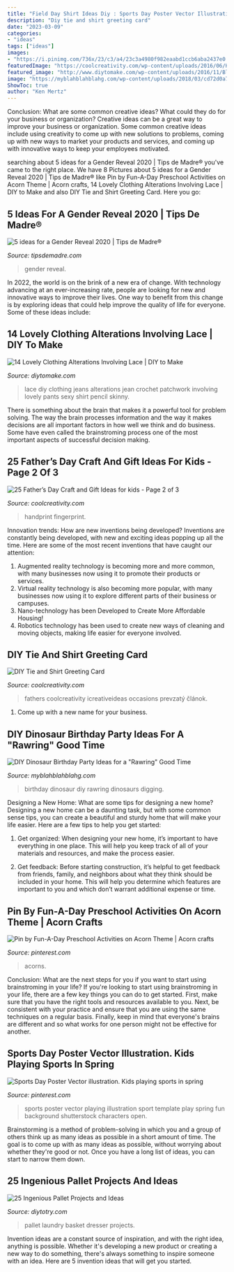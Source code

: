 ```yaml
---
title: "Field Day Shirt Ideas Diy : Sports Day Poster Vector Illustration. Kids Playing Sports In Spring"
description: "Diy tie and shirt greeting card"
date: "2023-03-09"
categories:
- "ideas"
tags: ["ideas"]
images:
- "https://i.pinimg.com/736x/23/c3/a4/23c3a4980f982eaabd1ccb6aba2437e0.jpg"
featuredImage: "https://coolcreativity.com/wp-content/uploads/2016/06/Handprint-Daddy’s-Grilling-Partner-Card.jpg"
featured_image: "http://www.diytomake.com/wp-content/uploads/2016/11/Blue-Patchwork-Lace-Jeans-Pant.jpg"
image: "https://myblahblahblahg.com/wp-content/uploads/2018/03/cd72d0a755c8fee9fb1c4606d6528dc1-768x1024.jpg"
ShowToc: true
author: "Ken Mertz"
---
```



Conclusion: What are some common creative ideas? What could they do for your business or organization?
Creative ideas can be a great way to improve your business or organization. Some common creative ideas include using creativity to come up with new solutions to problems, coming up with new ways to market your products and services, and coming up with innovative ways to keep your employees motivated.

	

		
searching about 5 ideas for a Gender Reveal 2020 | Tips de Madre® you've came to the right place. We have 8 Pictures about 5 ideas for a Gender Reveal 2020 | Tips de Madre® like Pin by Fun-A-Day Preschool Activities on Acorn Theme | Acorn crafts, 14 Lovely Clothing Alterations Involving Lace | DIY to Make and also DIY Tie and Shirt Greeting Card. Here you go:
		
    
## 5 Ideas For A Gender Reveal 2020 | Tips De Madre®

<img loading=lazy src="https://tipsdemadre.com/wp-content/uploads/2020/01/genderreveal.jpg" onerror="this.onerror=null;this.src='https://tse1.mm.bing.net/th?id=OIP.Vdkga-Q3tl5iBvTgWoWBfwHaLZ&amp;pid=15.1';" alt="5 ideas for a Gender Reveal 2020 | Tips de Madre®">

_Source: tipsdemadre.com_

>gender reveal. 

	

In 2022, the world is on the brink of a new era of change. With technology advancing at an ever-increasing rate, people are looking for new and innovative ways to improve their lives. One way to benefit from this change is by exploring ideas that could help improve the quality of life for everyone. Some of these ideas include:

    
## 14 Lovely Clothing Alterations Involving Lace | DIY To Make

<img loading=lazy src="http://www.diytomake.com/wp-content/uploads/2016/11/Blue-Patchwork-Lace-Jeans-Pant.jpg" onerror="this.onerror=null;this.src='https://tse2.mm.bing.net/th?id=OIP.JukutnMov0AO2-xAaHmzOgHaKl&amp;pid=15.1';" alt="14 Lovely Clothing Alterations Involving Lace | DIY to Make">

_Source: diytomake.com_

>lace diy clothing jeans alterations jean crochet patchwork involving lovely pants sexy shirt pencil skinny. 

	

There is something about the brain that makes it a powerful tool for problem solving. The way the brain processes information and the way it makes decisions are all important factors in how well we think and do business. Some have even called the brainstroming process one of the most important aspects of successful decision making.

    
## 25 Father’s Day Craft And Gift Ideas For Kids - Page 2 Of 3

<img loading=lazy src="https://coolcreativity.com/wp-content/uploads/2016/06/Handprint-Daddy’s-Grilling-Partner-Card.jpg" onerror="this.onerror=null;this.src='https://tse1.mm.bing.net/th?id=OIP.m9TqBGrBqjdyoJVF5CgiZgHaLH&amp;pid=15.1';" alt="25 Father’s Day Craft and Gift Ideas for kids - Page 2 of 3">

_Source: coolcreativity.com_

>handprint fingerprint. 

	

Innovation trends: How are new inventions being developed?
Inventions are constantly being developed, with new and exciting ideas popping up all the time. Here are some of the most recent inventions that have caught our attention:
1. Augmented reality technology is becoming more and more common, with many businesses now using it to promote their products or services.
2. Virtual reality technology is also becoming more popular, with many businesses now using it to explore different parts of their business or campuses.
3. Nano-technology has been Developed to Create More Affordable Housing!
4. Robotics technology has been used to create new ways of cleaning and moving objects, making life easier for everyone involved.

    
## DIY Tie And Shirt Greeting Card

<img loading=lazy src="https://coolcreativity.com/wp-content/uploads/2014/09/Dad-card-featured.jpg" onerror="this.onerror=null;this.src='https://tse1.mm.bing.net/th?id=OIP.wlFdr4T5TffG3DrlTE0JygHaHa&amp;pid=15.1';" alt="DIY Tie and Shirt Greeting Card">

_Source: coolcreativity.com_

>fathers coolcreativity icreativeideas occasions prevzatý článok. 

	

1. Come up with a new name for your business.

    
## DIY Dinosaur Birthday Party Ideas For A &quot;Rawring&quot; Good Time

<img loading=lazy src="https://myblahblahblahg.com/wp-content/uploads/2018/03/cd72d0a755c8fee9fb1c4606d6528dc1-768x1024.jpg" onerror="this.onerror=null;this.src='https://tse4.mm.bing.net/th?id=OIP.crXLy1CP_-R2r23C1VKvmQHaJ4&amp;pid=15.1';" alt="DIY Dinosaur Birthday Party Ideas for a &quot;Rawring&quot; Good Time">

_Source: myblahblahblahg.com_

>birthday dinosaur diy rawring dinosaurs digging. 

	

Designing a New Home: What are some tips for designing a new home?
Designing a new home can be a daunting task, but with some common sense tips, you can create a beautiful and sturdy home that will make your life easier. Here are a few tips to help you get started:
1. Get organized: When designing your new home, it’s important to have everything in one place. This will help you keep track of all of your materials and resources, and make the process easier.

2. Get feedback: Before starting construction, it’s helpful to get feedback from friends, family, and neighbors about what they think should be included in your home. This will help you determine which features are important to you and which don’t warrant additional expense or time.


    
## Pin By Fun-A-Day Preschool Activities On Acorn Theme | Acorn Crafts

<img loading=lazy src="https://i.pinimg.com/736x/23/c3/a4/23c3a4980f982eaabd1ccb6aba2437e0.jpg" onerror="this.onerror=null;this.src='https://tse1.mm.bing.net/th?id=OIP.1ANCRVfzpVhOPGmXHG1oPQHaPT&amp;pid=15.1';" alt="Pin by Fun-A-Day Preschool Activities on Acorn Theme | Acorn crafts">

_Source: pinterest.com_

>acorns. 

	

Conclusion: What are the next steps for you if you want to start using brainstroming in your life?
If you're looking to start using brainstroming in your life, there are a few key things you can do to get started. First, make sure that you have the right tools and resources available to you. Next, be consistent with your practice and ensure that you are using the same techniques on a regular basis. Finally, keep in mind that everyone's brains are different and so what works for one person might not be effective for another.

    
## Sports Day Poster Vector Illustration. Kids Playing Sports In Spring

<img loading=lazy src="https://i.pinimg.com/736x/ff/5f/0e/ff5f0eb46753f2b0ee8ffb346ffb37ca.jpg" onerror="this.onerror=null;this.src='https://tse3.mm.bing.net/th?id=OIP.Rz3Z1xS6SsL8wm42DoZ6tQAAAA&amp;pid=15.1';" alt="Sports Day Poster Vector illustration. Kids playing sports in spring">

_Source: pinterest.com_

>sports poster vector playing illustration sport template play spring fun background shutterstock characters open. 

	

Brainstorming is a method of problem-solving in which you and a group of others think up as many ideas as possible in a short amount of time. The goal is to come up with as many ideas as possible, without worrying about whether they're good or not. Once you have a long list of ideas, you can start to narrow them down.

    
## 25 Ingenious Pallet Projects And Ideas

<img loading=lazy src="http://diytotry.com/wp-content/uploads/2015/11/Pallet-Laundry-Basket-Dresser.jpg" onerror="this.onerror=null;this.src='https://tse1.mm.bing.net/th?id=OIP.Kuses9kn2isNmxAqProuewHaJ4&amp;pid=15.1';" alt="25 Ingenious Pallet Projects and Ideas">

_Source: diytotry.com_

>pallet laundry basket dresser projects. 

	

Invention ideas are a constant source of inspiration, and with the right idea, anything is possible. Whether it's developing a new product or creating a new way to do something, there's always something to inspire someone with an idea. Here are 5 invention ideas that will get you started.

